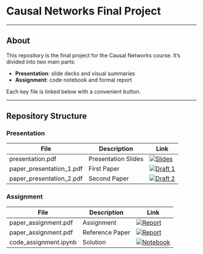 # Causal Networks Final Project

---

## About

This repository is the final project for the Causal Networks course. It’s divided into two main parts:

- **Presentation**: slide decks and visual summaries  
- **Assignment**: code notebook and formal report  

Each key file is linked below with a convenient button.

---

## Repository Structure

### Presentation

| File                              | Description                           | Link                                         |
| --------------------------------- | ------------------------------------- | -------------------------------------------- |
| presentation.pdf                  | Presentation Slides                   | [![Slides](https://img.shields.io/badge/-Slides-purple?logo=powerpoint)](presentation.pdf) |
| paper_presentation_1.pdf          | First Paper                           | [![Draft 1](https://img.shields.io/badge/-Draft_1-lightgrey?logo=latex)](paper_presentation_1.pdf) |
| paper_presentation_2.pdf          | Second Paper                          | [![Draft 2](https://img.shields.io/badge/-Draft_2-lightgrey?logo=latex)](paper_presentation_2.pdf) |

### Assignment

| File                  | Description                          | Link                                                                 |
| --------------------- | ------------------------------------ | -------------------------------------------------------------------- |
| paper_assignment.pdf  | Assignment                           | [![Report](https://img.shields.io/badge/-Report-red?logo=latex)](assignment.pdf) |
| paper_assignment.pdf  | Reference Paper                      | [![Report](https://img.shields.io/badge/-Report-red?logo=latex)](paper_assignment.pdf) |
| code_assignment.ipynb | Solution                             | [![Notebook](https://img.shields.io/badge/-Notebook-orange?logo=python)](code_assignment.ipynb) |



